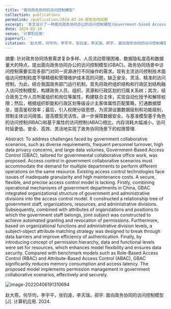 ```yaml
---
title: "面向政务协同的访问控制模型"
collection: publications
permalink: /publication/2024-03-10-政务协同权限
excerpt: '本文设计了一种面向政务协同办公的访问控制模型(Government-based Access Control, GBAC)。'
date: 2024-03-10
venue: '计算机应用'
paperurl: ''
citation: '赵大燕，何华均，李宇平，张钧波，李天瑞，郑宇. 面向政务协同的访问控制模型 [J]. 计算机应用. 2024'
---
```

摘要: 针对政务协同场景需求复杂多样、人员流动管理困难、数据隐私度高和数据量大的特点，提出面向政务协同办公的访问控制模型(GBAC)。政务协同场景中访问控制需要实现多部门对同一资源进行不同操作的需求。现有主流访问控制技术面临访问控制粒度不够精细和管理维护成本高的问题，缺乏安全、灵活、精准的访问控制。为此，结合我国政务部门运行机制，首先将政府组织结构和行政区划结构融入访问控制模型，构建政务人员、组织、资源和行政区划的归属关系树；其次，结合政务工作人员所属组织和岗位等属性，构建联合主体，实现自动化授予和解除权限；然后，根据组织职能和行政区划等级设计主客体属性匹配策略，打通数据壁垒，提高鉴权效率；最后，引入权限分级思想，为资源设置数据级别和功能级别，控制主体访问阈值，提高模型灵活性，进一步保障数据安全。与基准模型基于角色的访问控制(RBAC)和基于属性的访问控制(ABAC)相比，内存消耗大幅减小，访问时延更低。安全、高效、灵活地实现了政务协同场景下的权限管理.

Abstract: To address challenges faced by government collaborative scenarios, such as diverse requirements, frequent personnel turnover, high data privacy concerns, and large data volumes, Government-Based Access Control (GBAC), tailored for governmental collaborative office work, was proposed. Access control in government collaborative scenarios must accommodate the demand for multiple departments to perform different operations on the same resource. Existing access control technologies face issues of inadequate granularity and high maintenance costs. A secure, flexible, and precise access control model is lacking. Firstly, combining operational mechanisms of government departments in China, GBAC integrated organizational structure of government and administrative divisions into the access control model. It constructed a relationship tree of government staff, organizations, resources, and administrative divisions. Subsequently, combined with attributes of organizations and positions to which the government staff belongs, joint subject was constructed to achieve automated granting and revocation of permissions. Furthermore, based on organizational functions and administrative division levels, a subject-object attribute matching strategy was designed to break through data barriers and improve efficiency of authentication. Finally, by introducing concept of permission hierarchy, data and functional levels were set for resources, which enhances model flexibility and ensures data security. Compared with benchmark models such as Role-Based Access Control (RBAC) and Attribute-Based Access Control (ABAC), GBAC significantly reduces memory consumption and access latency. The proposed model implements permission management in government collaborative scenarios, effectively and securely.

![image-20220406191310694](https://huajunge.github.io/academicpages/images/政务权限.png)

赵大燕，何华均，李宇平，张钧波，李天瑞，郑宇. 面向政务协同的访问控制模型 [J]. 计算机应用. 2024.
